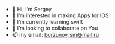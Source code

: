 - 👋 Hi, I’m Sergey
- 👀 I’m interested in making Apps for IOS
- 🌱 I’m currently learning swift
- 💞️ I’m looking to collaborate on You
- 📫 my email: borzunov_sm@mail.ru

<!---
borzunovsm/borzunovsm is a ✨ special ✨ repository because its `README.md` (this file) appears on your GitHub profile.
You can click the Preview link to take a look at your changes.
--->
